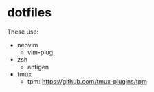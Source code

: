 # dotfiles

These use:
* neovim
  * vim-plug
* zsh
  * antigen
* tmux
  * tpm: https://github.com/tmux-plugins/tpm
